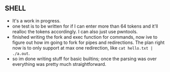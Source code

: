 ## SHELL

* It's a work in progress.
* one test is to be written for if I can enter more than 64 tokens and it'll realloc the tokens accordingly. I can also just use pwntools.
* finished writing the fork and exec function for commands, now ive to figure out how im going to fork for pipes and redirections. The plan right now is to only support at max one redirection, like `cat hello.txt | ./a.out`.
* so im done writing stuff for basic builtins; once the parsing was over everything was pretty much straightforward.
